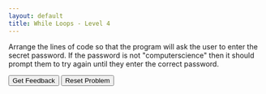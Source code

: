 ```yaml
---
layout: default
title: While Loops - Level 4
---
```


Arrange the lines of code so that the program will ask the user to enter the secret password. If the password is not "computerscience" then it should prompt them to try again until they enter the correct password. 

<div id="WhileLoops-Problem4-sortableTrash" class="sortable-code"></div> 
<div id="WhileLoops-Problem4-sortable" class="sortable-code"></div> 
<div style="clear:both;"></div> 
<p> 
    <input id="WhileLoops-Problem4-feedbackLink" value="Get Feedback" type="button" /> 
    <input id="WhileLoops-Problem4-newInstanceLink" value="Reset Problem" type="button" /> 
</p> 
<script type="text/javascript"> 
(function(){
  var initial = "password = input(&quot;What&#039;s the secret password?&quot;)\n" +
    "while password != &quot;computerscience&quot;:\n" +
    "	print(&quot;Wrong.&quot;)\n" +
    "	password = input(&quot;Try again: &quot;)\n" +
    "print(&quot;Access granted!&quot;)\n" +
    "while password == &quot;computerscience&quot; #distractor";
  var parsonsPuzzle = new ParsonsWidget({
    "sortableId": "WhileLoops-Problem4-sortable",
    "max_wrong_lines": 1,
    "grader": ParsonsWidget._graders.LineBasedGrader,
    "exec_limit": 2500,
    "can_indent": true,
    "x_indent": 50,
    "lang": "en",
    "show_feedback": true,
    "trashId": "WhileLoops-Problem4-sortableTrash"
  });
  parsonsPuzzle.init(initial);
  parsonsPuzzle.shuffleLines();
  $("#WhileLoops-Problem4-newInstanceLink").click(function(event){ 
      event.preventDefault(); 
      parsonsPuzzle.shuffleLines(); 
  }); 
  $("#WhileLoops-Problem4-feedbackLink").click(function(event){ 
      event.preventDefault(); 
      parsonsPuzzle.getFeedback(); 
  }); 
})(); 
</script>
